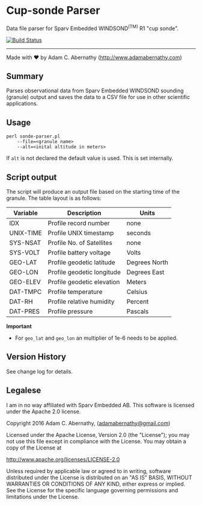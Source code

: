 # Cup-sonde Parser
Data file parser for Sparv Embedded WINDSOND<sup>(TM)</sup> R1 "cup sonde".

[![Build Status](https://travis-ci.org/adamabernathy/windsonde-parser.svg?branch=master)](https://travis-ci.org/adamabernathy/windsonde-parser)

---
Made with :heart: by Adam C. Abernathy (http://www.adamabernathy.com)


## Summary
Parses observational data from Sparv Embedded WINDSOND sounding (granule) output and saves the data to a CSV file for use in other scientific applications.


## Usage
    perl sonde-parser.pl
        --file=<granule name>
        --alt=<inital altitude in meters>

If `alt` is not declared the default value is used.  This is set internally.


## Script output
The script will produce an output file based on the starting time of the granule.  The table layout is as follows:

| Variable      | Description                   | Units             |
| ------------- | ----------------------------- | ----------------- |
| IDX           | Profile record number         | none              |
| UNIX-TIME     | Profile UNIX timestamp        | seconds           |
| SYS-NSAT      | Profile No. of Satellites     | none              |
| SYS-VOLT      | Profile battery voltage       | Volts             |
| GEO-LAT       | Profile geodetic latitude     | Degrees North     |
| GEO-LON       | Profile geodetic longitude    | Degrees East      |
| GEO-ELEV      | Profile geodetic elevation    | Meters            |
| DAT-TMPC      | Profile temperature           | Celsius           |
| DAT-RH        | Profile relative humidity     | Percent           |
| DAT-PRES      | Profile pressure              | Pascals           |


**Important**
  - For `geo_lat` and `geo_lon` an multiplier of 1e-6 needs to be applied.

## Version History
See change log for details.

## Legalese
I am in no way affiliated with Sparv Embedded AB. This software is licensed under the Apache 2.0 license.

Copyright 2016 Adam C. Abernathy, (adamabernathy@gmail.com)

Licensed under the Apache License, Version 2.0 (the "License"); you may not use this file except in compliance with the License.  You may obtain a copy of the License at

http://www.apache.org/licenses/LICENSE-2.0

Unless required by applicable law or agreed to in writing, software distributed under the License is distributed on an "AS IS" BASIS, WITHOUT WARRANTIES OR CONDITIONS OF ANY KIND, either express or implied. See the License for the specific language governing permissions and limitations under the License.

